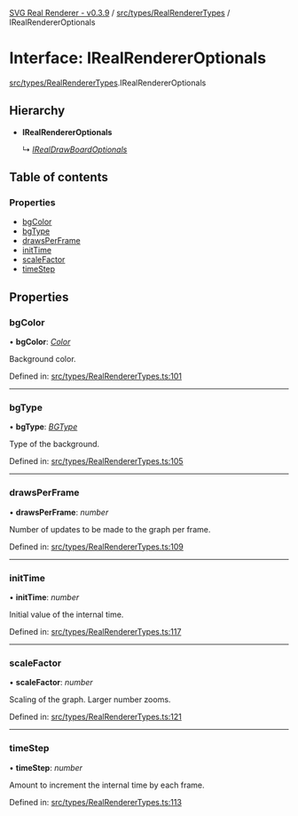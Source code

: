 [SVG Real Renderer - v0.3.9](../docs.md) / [src/types/RealRendererTypes](../modules/src_types_realrenderertypes.md) / IRealRendererOptionals

# Interface: IRealRendererOptionals

[src/types/RealRendererTypes](../modules/src_types_realrenderertypes.md).IRealRendererOptionals

## Hierarchy

* **IRealRendererOptionals**

  ↳ [*IRealDrawBoardOptionals*](src_types_realdrawboardtypes.irealdrawboardoptionals.md)

## Table of contents

### Properties

- [bgColor](src_types_realrenderertypes.irealrendereroptionals.md#bgcolor)
- [bgType](src_types_realrenderertypes.irealrendereroptionals.md#bgtype)
- [drawsPerFrame](src_types_realrenderertypes.irealrendereroptionals.md#drawsperframe)
- [initTime](src_types_realrenderertypes.irealrendereroptionals.md#inittime)
- [scaleFactor](src_types_realrenderertypes.irealrendereroptionals.md#scalefactor)
- [timeStep](src_types_realrenderertypes.irealrendereroptionals.md#timestep)

## Properties

### bgColor

• **bgColor**: [*Color*](../modules/src_types_realrenderertypes.md#color)

Background color.

Defined in: [src/types/RealRendererTypes.ts:101](https://github.com/HarshKhandeparkar/svg-real-renderer/blob/692d19f/src/types/RealRendererTypes.ts#L101)

___

### bgType

• **bgType**: [*BGType*](../modules/src_types_realrenderertypes.md#bgtype)

Type of the background.

Defined in: [src/types/RealRendererTypes.ts:105](https://github.com/HarshKhandeparkar/svg-real-renderer/blob/692d19f/src/types/RealRendererTypes.ts#L105)

___

### drawsPerFrame

• **drawsPerFrame**: *number*

Number of updates to be made to the graph per frame.

Defined in: [src/types/RealRendererTypes.ts:109](https://github.com/HarshKhandeparkar/svg-real-renderer/blob/692d19f/src/types/RealRendererTypes.ts#L109)

___

### initTime

• **initTime**: *number*

Initial value of the internal time.

Defined in: [src/types/RealRendererTypes.ts:117](https://github.com/HarshKhandeparkar/svg-real-renderer/blob/692d19f/src/types/RealRendererTypes.ts#L117)

___

### scaleFactor

• **scaleFactor**: *number*

Scaling of the graph. Larger number zooms.

Defined in: [src/types/RealRendererTypes.ts:121](https://github.com/HarshKhandeparkar/svg-real-renderer/blob/692d19f/src/types/RealRendererTypes.ts#L121)

___

### timeStep

• **timeStep**: *number*

Amount to increment the internal time by each frame.

Defined in: [src/types/RealRendererTypes.ts:113](https://github.com/HarshKhandeparkar/svg-real-renderer/blob/692d19f/src/types/RealRendererTypes.ts#L113)
